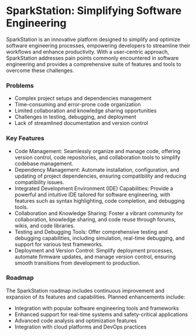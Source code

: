 # SparkStation: Simplifying Software Engineering

SparkStation is an innovative platform designed to simplify and optimize software engineering processes, empowering developers to streamline their workflows and enhance productivity. With a user-centric approach, SparkStation addresses pain points commonly encountered in software engineering and provides a comprehensive suite of features and tools to overcome these challenges.

### Problems
- Complex project setups and dependencies management
- Time-consuming and error-prone code organization
- Limited collaboration and knowledge sharing opportunities
- Challenges in testing, debugging, and deployment
- Lack of streamlined documentation and version control

### Key Features

- Code Management: Seamlessly organize and manage code, offering version control, code repositories, and collaboration tools to simplify codebase management.
- Dependency Management: Automate installation, configuration, and updating of project dependencies, ensuring compatibility and reducing compatibility issues.
- Integrated Development Environment (IDE) Capabilities: Provide a powerful and intuitive IDE tailored for software engineering, with features such as syntax highlighting, code completion, and debugging tools.
- Collaboration and Knowledge Sharing: Foster a vibrant community for collaboration, knowledge sharing, and code reuse through forums, wikis, and code libraries.
- Testing and Debugging Tools: Offer comprehensive testing and debugging capabilities, including simulation, real-time debugging, and support for various test frameworks.
- Deployment and Version Control: Simplify deployment processes, automate firmware updates, and manage version control, ensuring smooth transitions from development to production.

### Roadmap
The SparkStation roadmap includes continuous improvement and expansion of its features and capabilities. Planned enhancements include:

- Integration with popular software engineering tools and frameworks
- Enhanced support for real-time systems and safety-critical applications
- Advanced code analysis and optimization features
- Integration with cloud platforms and DevOps practices
